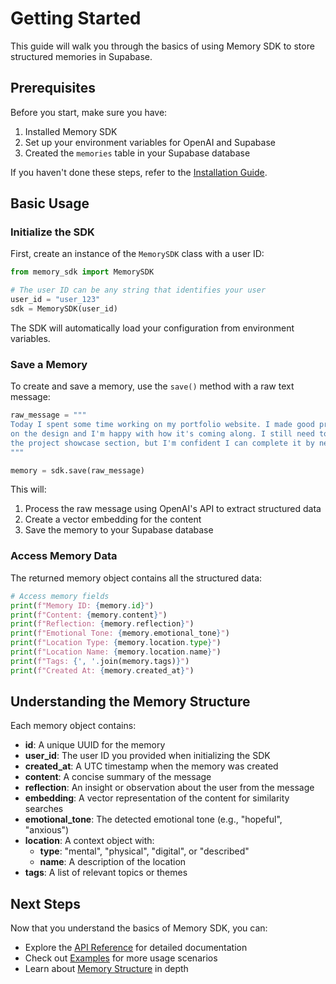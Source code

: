 # Getting Started

This guide will walk you through the basics of using Memory SDK to store structured memories in Supabase.

## Prerequisites

Before you start, make sure you have:

1. Installed Memory SDK
2. Set up your environment variables for OpenAI and Supabase
3. Created the `memories` table in your Supabase database

If you haven't done these steps, refer to the [Installation Guide](installation.md).

## Basic Usage

### Initialize the SDK

First, create an instance of the `MemorySDK` class with a user ID:

```python
from memory_sdk import MemorySDK

# The user ID can be any string that identifies your user
user_id = "user_123"
sdk = MemorySDK(user_id)
```

The SDK will automatically load your configuration from environment variables.

### Save a Memory

To create and save a memory, use the `save()` method with a raw text message:

```python
raw_message = """
Today I spent some time working on my portfolio website. I made good progress 
on the design and I'm happy with how it's coming along. I still need to finish 
the project showcase section, but I'm confident I can complete it by next week.
"""

memory = sdk.save(raw_message)
```

This will:
1. Process the raw message using OpenAI's API to extract structured data
2. Create a vector embedding for the content
3. Save the memory to your Supabase database

### Access Memory Data

The returned memory object contains all the structured data:

```python
# Access memory fields
print(f"Memory ID: {memory.id}")
print(f"Content: {memory.content}")
print(f"Reflection: {memory.reflection}")
print(f"Emotional Tone: {memory.emotional_tone}")
print(f"Location Type: {memory.location.type}")
print(f"Location Name: {memory.location.name}")
print(f"Tags: {', '.join(memory.tags)}")
print(f"Created At: {memory.created_at}")
```

## Understanding the Memory Structure

Each memory object contains:

- **id**: A unique UUID for the memory
- **user_id**: The user ID you provided when initializing the SDK
- **created_at**: A UTC timestamp when the memory was created
- **content**: A concise summary of the message
- **reflection**: An insight or observation about the user from the message
- **embedding**: A vector representation of the content for similarity searches
- **emotional_tone**: The detected emotional tone (e.g., "hopeful", "anxious")
- **location**: A context object with:
  - **type**: "mental", "physical", "digital", or "described"
  - **name**: A description of the location
- **tags**: A list of relevant topics or themes

## Next Steps

Now that you understand the basics of Memory SDK, you can:

- Explore the [API Reference](../api/reference.md) for detailed documentation
- Check out [Examples](../examples/basic.md) for more usage scenarios
- Learn about [Memory Structure](memory-structure.md) in depth 